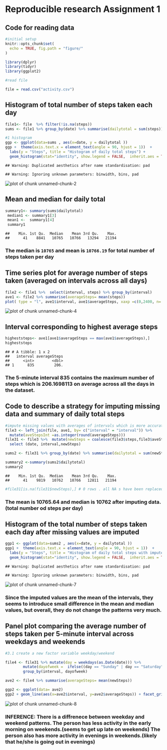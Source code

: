 # Reproducible research Assignment 1
## Code for reading data


```r
#initial setup
knitr::opts_chunk$set(
  echo = TRUE, fig.path = "figure/"
)

library(dplyr)
library(tidyr)
library(ggplot2)
```


```r
#read file

file = read.csv("activity.csv")
```

## Histogram of total number of steps taken each day

```r
file1<- file  %>% filter(!is.na(steps)) 
sums <- file1 %>% group_by(date) %>% summarise(dailytotal = sum(steps))

#1 histogram 
ggp <- ggplot(data=sums , aes(x=date, y = dailytotal ))
ggp +  theme(axis.text.x = element_text(angle = 90, hjust = 1))  + 
  labs(y = "Steps", title = "Histogram of daily total steps") + 
  geom_histogram(stat="identity", show.legend = FALSE,  inherit.aes = TRUE, binwidth = 0.5, pad= 0, bins= 61)
```

```
## Warning: Duplicated aesthetics after name standardisation: pad
```

```
## Warning: Ignoring unknown parameters: binwidth, bins, pad
```

![plot of chunk unnamed-chunk-2](figure/unnamed-chunk-2-1.png)

## Mean and median for daily total


```r
summary1<- summary(sums$dailytotal)
 median1 <- summary1[3]
 mean1 <-  summary1[4]
 summary1
```

```
##    Min. 1st Qu.  Median    Mean 3rd Qu.    Max. 
##      41    8841   10765   10766   13294   21194
```

### The median is ``10765`` and mean is ``10766.19`` for total number of steps taken per day

## Time series plot for average number of steps taken (averaged on intervals across all days)


```r
file2 <- file1 %>%  select(interval, steps) %>% group_by(interval) 
ave1 <- file2 %>% summarise(averageSteps= mean(steps))
plot( type = "l", ave1$interval, ave1$averageSteps, xaxp =c(0,2400, n= 100))
```

![plot of chunk unnamed-chunk-4](figure/unnamed-chunk-4-1.png)

## Interval corresponding to highest average steps 


```r
higheststeps<- ave1[ave1$averageSteps == max(ave1$averageSteps),]
higheststeps
```

```
## # A tibble: 1 x 2
##   interval averageSteps
##      <int>        <dbl>
## 1      835         206.
```

### The 5-minute interval 835 contains the maximum number of steps which is 206.1698113 on average across all the days in the dataset.

## Code to describe a strategy for imputing missing data and summary of daily total steps

```r
#impute missing values with averages of intervals which is more accurate than daily averages.
file3 <- left_join(file, ave1, by= c("interval" = "interval")) %>%
  mutate(aveStepsInt =as.integer(round(averageSteps)))
file31 <- file3 %>%  mutate(newSteps = coalesce(file3$steps,file3$aveStepsInt)) %>%
  select (date, interval,newSteps)

sums2 <- file31 %>% group_by(date) %>% summarise(dailytotal = sum(newSteps))

summary2 <-summary(sums2$dailytotal)
summary2
```

```
##    Min. 1st Qu.  Median    Mean 3rd Qu.    Max. 
##      41    9819   10762   10766   12811   21194
```

```r
#file31[is.na(file31$newSteps),] # 0 rows . all NA s have been replaced with interval average values
```
### The mean is 10765.64 and median is 10762 after imputing data. (total number od steps per day)

## Histogram of the total number of steps taken each day after missing values are imputed

```r
ggp1 <- ggplot(data=sums2 , aes(x=date, y = dailytotal ))
ggp1 +  theme(axis.text.x = element_text(angle = 90, hjust = 1))  + 
  labs(y = "Steps", title = "Histogram of daily total steps with imputed values") + 
  geom_histogram(stat="identity", show.legend = FALSE,  inherit.aes = TRUE,binwidth = 0.5, pad= 0, bins= 61)
```

```
## Warning: Duplicated aesthetics after name standardisation: pad
```

```
## Warning: Ignoring unknown parameters: binwidth, bins, pad
```

![plot of chunk unnamed-chunk-7](figure/unnamed-chunk-7-1.png)

### Since the imputed values are the mean of the intervals, they seems to introduce small difference in the mean and median values, but overall, they do not change the patterns very much.

## Panel plot comparing the average number of steps taken per 5-minute interval across weekdays and weekends


```r
#3.1 create a new factor variable weekday/weekend

file4 <- file31 %>% mutate(day = weekdays(as.Date(date))) %>%
        mutate(dayofweek =  ifelse((day == "Sunday" | day == "Saturday"),"Weekend", "Weekday"))  %>% 
        group_by(interval, dayofweek)

ave2 <- file4 %>% summarise(averageSteps= mean(newSteps))

ggp2 <- ggplot(data= ave2)
ggp2 + geom_line(aes(x=ave2$interval, y=ave2$averageSteps)) + facet_grid(dayofweek ~ .) + ylab("No of steps")+ xlab(" Interval")
```

![plot of chunk unnamed-chunk-8](figure/unnamed-chunk-8-1.png)

### INFERENCE: There is a diffrenece between weekday and weekend patterns. The person has less activity in the early morning on weekends.(seems to get up late on weekends) The person also has more activity in evenings in weekends.(likely that he/she is going out in evenings)
